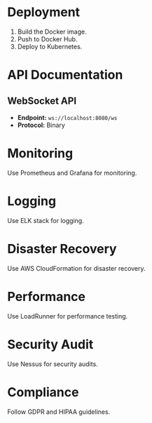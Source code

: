 # Deployment

1. Build the Docker image.
2. Push to Docker Hub.
3. Deploy to Kubernetes.

# API Documentation

## WebSocket API

- **Endpoint:** `ws://localhost:8080/ws`
- **Protocol:** Binary

# Monitoring

Use Prometheus and Grafana for monitoring.

# Logging

Use ELK stack for logging.

# Disaster Recovery

Use AWS CloudFormation for disaster recovery.

# Performance

Use LoadRunner for performance testing.

# Security Audit

Use Nessus for security audits.

# Compliance

Follow GDPR and HIPAA guidelines.

